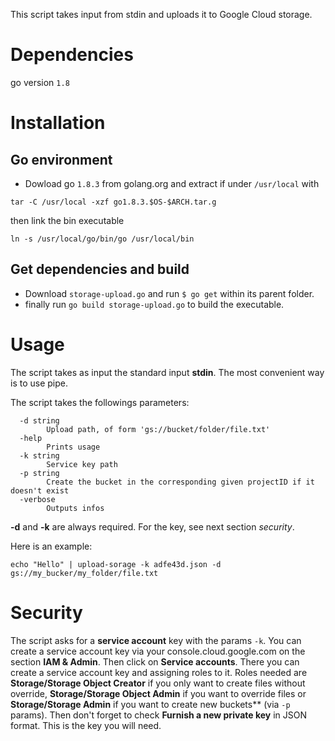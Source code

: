 This script takes input from stdin and uploads it to Google Cloud storage.

# Dependencies

go version `1.8`

# Installation

## Go environment

* Dowload go `1.8.3` from golang.org and extract if under `/usr/local` with 

```
tar -C /usr/local -xzf go1.8.3.$OS-$ARCH.tar.g
```
then link the bin executable 

```
ln -s /usr/local/go/bin/go /usr/local/bin
```

## Get dependencies and build

* Download `storage-upload.go` and run `$ go get` within its parent folder.
* finally run `go build storage-upload.go` to build the executable.

# Usage

The script takes as input the standard input **stdin**. The most convenient way is to use pipe.

The script takes the followings parameters:

```
  -d string
        Upload path, of form 'gs://bucket/folder/file.txt'
  -help
        Prints usage
  -k string
        Service key path
  -p string
        Create the bucket in the corresponding given projectID if it doesn't exist
  -verbose
        Outputs infos
```

**-d** and **-k** are always required. For the key, see next section *security*.

Here is an example:

```
echo "Hello" | upload-sorage -k adfe43d.json -d gs://my_bucker/my_folder/file.txt
```

# Security

The script asks for a **service account** key with the params `-k`. You can create a service account key via your console.cloud.google.com on the section **IAM & Admin**. Then click on **Service accounts**. There you can create a service account key and assigning roles to it. Roles needed are **Storage/Storage Object Creator** if you only want to create files without override, **Storage/Storage Object Admin** if you want to override files or **Storage/Storage Admin** if you want to create new buckets** (via `-p` params). Then don't forget to check **Furnish a new private key** in JSON format. This is the key you will need.